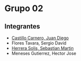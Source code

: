 # Grupo 02
## Integrantes
- [Castillo Carnero, Juan Diego](./Integrantes/castillo/jd.md)
- Flores Tavara, Sergio David
- [Herrera Solis, Sebastian Martin](./Integrantes/herrera/herrera.md)
- Meneses Gutierrez, Hector Jose